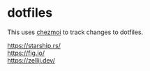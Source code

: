 # dotfiles
This uses [chezmoi](https://www.chezmoi.io/) to track changes to dotfiles.

https://starship.rs/  
https://fig.io/  
https://zellij.dev/
